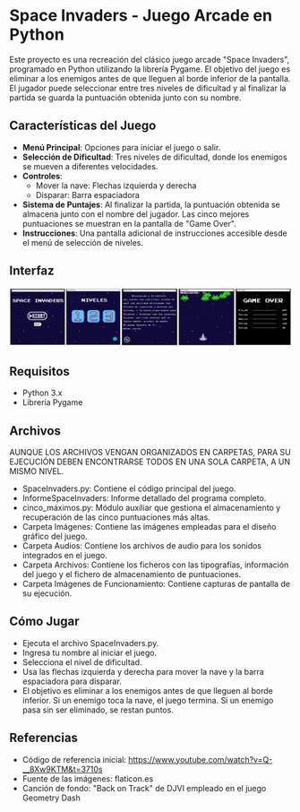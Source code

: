 # Space Invaders - Juego Arcade en Python

Este proyecto es una recreación del clásico juego arcade "Space Invaders", programado en Python utilizando la librería Pygame. El objetivo del juego es eliminar a los enemigos antes de que lleguen al borde inferior de la pantalla. El jugador puede seleccionar entre tres niveles de dificultad y al finalizar la partida se guarda la puntuación obtenida junto con su nombre. 

## Características del Juego

- **Menú Principal**: Opciones para iniciar el juego o salir.
- **Selección de Dificultad**: Tres niveles de dificultad, donde los enemigos se mueven a diferentes velocidades.
- **Controles**:
  - Mover la nave: Flechas izquierda y derecha
  - Disparar: Barra espaciadora
- **Sistema de Puntajes**: Al finalizar la partida, la puntuación obtenida se almacena junto con el nombre del jugador. Las cinco mejores puntuaciones se muestran en la pantalla de "Game Over".
- **Instrucciones**: Una pantalla adicional de instrucciones accesible desde el menú de selección de niveles.

## Interfaz

<img src="./ImagenesFuncionamiento/PantallasFuncionamiento.png" alt="Menú principal del juego" width="1000"/>

## Requisitos

- Python 3.x
- Librería Pygame

## Archivos

AUNQUE LOS ARCHIVOS VENGAN ORGANIZADOS EN CARPETAS, PARA SU EJECUCIÓN DEBEN ENCONTRARSE TODOS EN UNA SOLA CARPETA, A UN MISMO NIVEL.

- SpaceInvaders.py: Contiene el código principal del juego.
- InformeSpaceInvaders: Informe detallado del programa completo.
- cinco_máximos.py: Módulo auxiliar que gestiona el almacenamiento y recuperación de las cinco puntuaciones más altas.
- Carpeta Imágenes: Contiene las imágenes empleadas para el diseño gráfico del juego.
- Carpeta Audios: Contiene los archivos de audio para los sonidos integrados en el juego.
- Carpeta Archivos: Contiene los ficheros con las tipografías, información del juego y el fichero de almacenamiento de puntuaciones.
- Carpeta Imágenes de Funcionamiento: Contiene capturas de pantalla de su ejecución.

## Cómo Jugar

- Ejecuta el archivo SpaceInvaders.py.
- Ingresa tu nombre al iniciar el juego.
- Selecciona el nivel de dificultad.
- Usa las flechas izquierda y derecha para mover la nave y la barra espaciadora para disparar.
- El objetivo es eliminar a los enemigos antes de que lleguen al borde inferior. Si un enemigo toca la nave, el juego termina. Si un enemigo pasa sin ser eliminado, se restan puntos.

## Referencias

- Código de referencia inicial: https://www.youtube.com/watch?v=Q-__8Xw9KTM&t=3710s
- Fuente de las imágenes: flaticon.es
- Canción de fondo: "Back on Track" de DJVI empleado en el juego Geometry Dash







